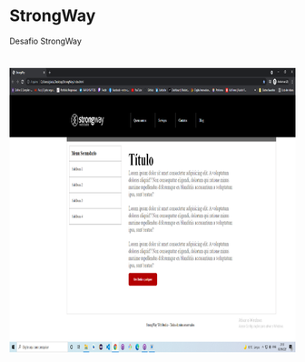 # StrongWay
Desafio StrongWay
<h1 align="center">
  <img alt="StrongWay" src="assets/print__project.png" width="800px" height="500px" />
</h1>
